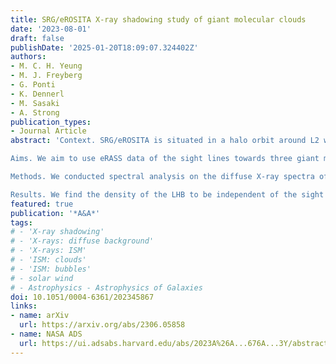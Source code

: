 ```yaml
---
title: SRG/eROSITA X-ray shadowing study of giant molecular clouds
date: '2023-08-01'
draft: false
publishDate: '2025-01-20T18:09:07.324402Z'
authors:
- M. C. H. Yeung
- M. J. Freyberg
- G. Ponti
- K. Dennerl
- M. Sasaki
- A. Strong
publication_types:
- Journal Article
abstract: 'Context. SRG/eROSITA is situated in a halo orbit around L2 where the highly variable solar wind charge exchange (SWCX) emission from Earth’s magnetosheath is expected to be negligible. The soft X-ray foreground emissions from the local hot bubble (LHB) and the remaining heliospheric SWCX emissions could be studied in unprecedented detail with eROSITA All-Sky Survey (eRASS) data in a 6-month cadence and better spectral resolution than ROSAT.

Aims. We aim to use eRASS data of the sight lines towards three giant molecular clouds away from the Galactic plane to isolate and study the soft X-ray diffuse foreground emission. These X-ray shadows will serve as calibration baselines for the future three-dimensional structural study of the LHB.

Methods. We conducted spectral analysis on the diffuse X-ray spectra of these clouds from the first four eRASSs to estimate and separate the heliospheric SWCX contribution from the LHB emission.

Results. We find the density of the LHB to be independent of the sight line with n{{< sub "e">}} ~ 4 × 10{{< super "−3">}} cm{{< super "−3">}}, but not the temperature. We report a lower temperature of kT{{< sub "LHB">}} = 0.084 ± 0.004 keV towards Chamaeleon II & III (Cha II & III) than Ophiuchus (Oph) and Corona Australis (CrA), in which we measured 0.102 ± 0.006 and 0.112 ± 0.009 keV, respectively. We measured the emission measure of the LHB to be ~2 × 10{{< super "−3">}} cm{{< super "−6">}} pc at medium Galactic latitudes (|b| ~ 20°). A monotonic increase in the SWCX contribution has been observed since the start of 2020, coincidental with the beginning of solar cycle 25. For Oph, SWCX has dominated the LHB in the 0.3−0.7 keV band intensity since eRASS2. We observed lower SWCX contributions in Cha II & III and CrA, consistent with the expected decreasing solar wind ion density at high heliographic latitudes.'
featured: true
publication: '*A&A*'
tags:
# - 'X-ray shadowing'
# - 'X-rays: diffuse background'
# - 'X-rays: ISM'
# - 'ISM: clouds'
# - 'ISM: bubbles'
# - solar wind
# - Astrophysics - Astrophysics of Galaxies
doi: 10.1051/0004-6361/202345867
links:
- name: arXiv
  url: https://arxiv.org/abs/2306.05858
- name: NASA ADS
  url: https://ui.adsabs.harvard.edu/abs/2023A%26A...676A...3Y/abstract
---
```


